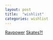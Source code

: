 ```yaml
---
layout: post
title:  "wishlist"
categories: wishlist
---
```


[Ravpower](http://www.ravpower.com/)
[Skates?!](http://www.powerslide.com/products/skates#all)

